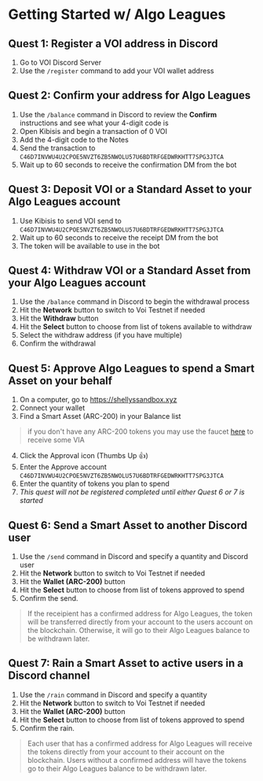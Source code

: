 # Getting Started w/ Algo Leagues

## Quest 1: Register a VOI address in Discord

1. Go to VOI Discord Server
2. Use the `/register` command to add your VOI wallet address

## Quest 2: Confirm your address for Algo Leagues

1. Use the `/balance` command in Discord to review the **Confirm** instructions and see what your 4-digit code is
2. Open Kibisis and begin a transaction of 0 VOI 
3. Add the 4-digit code to the Notes
4. Send the transaction to `C46D7INVWU4U2CPOE5NVZT6ZB5NWOLU57U6BDTRFGEDWRKHTT7SPG3JTCA`
5. Wait up to 60 seconds to receive the confirmation DM from the bot

## Quest 3: Deposit VOI or a Standard Asset to your Algo Leagues account

1. Use Kibisis to send VOI send to `C46D7INVWU4U2CPOE5NVZT6ZB5NWOLU57U6BDTRFGEDWRKHTT7SPG3JTCA`
2. Wait up to 60 seconds to receive the receipt DM from the bot
3. The token will be available to use in the bot

## Quest 4: Withdraw VOI or a Standard Asset from your Algo Leagues account

1. Use the `/balance` command in Discord to begin the withdrawal process
2. Hit the **Network** button to switch to Voi Testnet if needed
3. Hit the **Withdraw** button
4. Hit the **Select** button to choose from list of tokens available to withdraw
5. Select the withdraw address (if you have multiple)
6. Confirm the withdrawal

## Quest 5: Approve Algo Leagues to spend a Smart Asset on your behalf

1. On a computer, go to https://shellyssandbox.xyz
2. Connect your wallet
3. Find a Smart Asset (ARC-200) in your Balance list
> if you don't have any ARC-200 tokens you may use the faucet [here](https://faucet.nautilus.sh/) to receive some VIA
4. Click the Approval icon (Thumbs Up 👍️)
5. Enter the Approve account `C46D7INVWU4U2CPOE5NVZT6ZB5NWOLU57U6BDTRFGEDWRKHTT7SPG3JTCA`
6. Enter the quantity of tokens you plan to spend
7. *This quest will not be registered completed until either Quest 6 or 7 is started*

## Quest 6: Send a Smart Asset to another Discord user

1. Use the `/send` command in Discord and specify a quantity and Discord user
2. Hit the **Network** button to switch to Voi Testnet if needed
3. Hit the **Wallet (ARC-200)** button
4. Hit the **Select** button to choose from list of tokens approved to spend
5. Confirm the send.
> If the receipient has a confirmed address for Algo Leagues, the token will be transferred directly from your account to the users account on the blockchain. Otherwise, it will go to their Algo Leagues balance to be withdrawn later.

## Quest 7: Rain a Smart Asset to active users in a Discord channel

1. Use the `/rain` command in Discord and specify a quantity
2. Hit the **Network** button to switch to Voi Testnet if needed
3. Hit the **Wallet (ARC-200)** button
4. Hit the **Select** button to choose from list of tokens approved to spend
5. Confirm the rain.
> Each user that has a confirmed address for Algo Leagues will receive the tokens directly from your account to their account on the blockchain. Users without a confirmed address will have the tokens go to their Algo Leagues balance to be withdrawn later.
